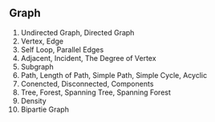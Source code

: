 ## Graph ## 

1. Undirected Graph, Directed Graph
2. Vertex, Edge 
3. Self Loop, Parallel Edges
4. Adjacent, Incident, The Degree of Vertex
5. Subgraph
6. Path, Length of Path, Simple Path, Simple Cycle, Acyclic
7. Conencted, Disconnected, Components
8. Tree, Forest, Spanning Tree, Spanning Forest 
9. Density 
10. Bipartie Graph
